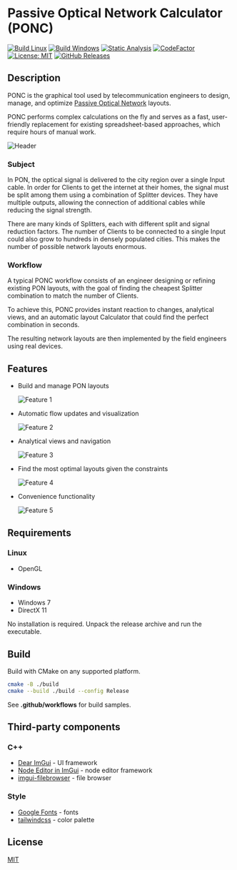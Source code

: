 # Passive Optical Network Calculator (PONC)

[![Build Linux](https://github.com/qoala101/ponc/actions/workflows/build-linux.yml/badge.svg)](https://github.com/qoala101/ponc/actions/workflows/build-linux.yml)
[![Build Windows](https://github.com/qoala101/ponc/actions/workflows/build-windows.yml/badge.svg)](https://github.com/qoala101/ponc/actions/workflows/build-windows.yml)
[![Static Analysis](https://github.com/qoala101/ponc/actions/workflows/static-analysis.yml/badge.svg)](https://github.com/qoala101/ponc/actions/workflows/static-analysis.yml)
[![CodeFactor](https://www.codefactor.io/repository/github/qoala101/ponc/badge)](https://www.codefactor.io/repository/github/qoala101/ponc)
[![License: MIT](https://img.shields.io/badge/license-MIT-blue.svg)](https://opensource.org/licenses/MIT)
[![GitHub Releases](https://img.shields.io/github/release/qoala101/ponc.svg)](https://github.com/qoala101/ponc/releases)

## Description

PONC is the graphical tool used by telecommunication engineers to design, manage, and optimize [Passive Optical Network](https://en.wikipedia.org/wiki/Passive_optical_network) layouts.

PONC performs complex calculations on the fly and serves as a fast, user-friendly replacement for existing spreadsheet-based approaches, which require hours of manual work.

![Header](https://github.com/qoala101/ponc/assets/97284265/bc15e1ca-c095-4154-b909-5a1530119822)

### Subject

In PON, the optical signal is delivered to the city region over a single Input cable. In order for Clients to get the internet at their homes, the signal must be split among them using a combination of Splitter devices. They have multiple outputs, allowing the connection of additional cables while reducing the signal strength.

There are many kinds of Splitters, each with different split and signal reduction factors. The number of Clients to be connected to a single Input could also grow to hundreds in densely populated cities. This makes the number of possible network layouts enormous.

### Workflow

A typical PONC workflow consists of an engineer designing or refining existing PON layouts, with the goal of finding the cheapest Splitter combination to match the number of Clients.

To achieve this, PONC provides instant reaction to changes, analytical views, and an automatic layout Calculator that could find the perfect combination in seconds.

The resulting network layouts are then implemented by the field engineers using real devices.

## Features

- Build and manage PON layouts

  ![Feature 1](https://github.com/qoala101/ponc/assets/97284265/d5f44488-eb61-45e7-ad88-3d79ab3d5bbb)

- Automatic flow updates and visualization

  ![Feature 2](https://github.com/qoala101/ponc/assets/97284265/ad61419e-7fcd-49e8-8c96-f0acbcb26ad7)

- Analytical views and navigation

  ![Feature 3](https://github.com/qoala101/ponc/assets/97284265/e87ac7f2-0776-40f4-a26d-3030cca2c138)

- Find the most optimal layouts given the constraints

  ![Feature 4](https://github.com/qoala101/ponc/assets/97284265/ad26d16a-fd83-4af5-8c0b-4fdca24d3635)

- Convenience functionality

  ![Feature 5](https://github.com/qoala101/ponc/assets/97284265/d627a22c-de49-4e0a-88de-a5b6cf1e169c)

## Requirements

### Linux

- OpenGL

### Windows

- Windows 7
- DirectX 11

No installation is required. Unpack the release archive and run the executable.

## Build

Build with CMake on any supported platform.

```sh
cmake -B ./build
cmake --build ./build --config Release
```

See **.github/workflows** for build samples.

## Third-party components

### C++

- [Dear ImGui](https://github.com/ocornut/imgui) - UI framework
- [Node Editor in ImGui](https://github.com/thedmd/imgui-node-editor) - node editor framework
- [imgui-filebrowser](https://github.com/AirGuanZ/imgui-filebrowser) - file browser

### Style

- [Google Fonts](https://fonts.google.com) - fonts
- [tailwindcss](https://tailwindcss.com/docs/customizing-colors) - color palette

## License

[MIT](https://opensource.org/license/mit)

